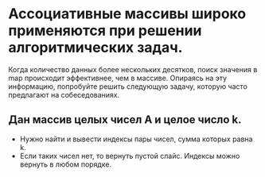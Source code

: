 # Ассоциативные массивы широко применяются при решении алгоритмических задач. 

Когда количество данных более нескольких десятков, 
поиск значения в map происходит эффективнее, чем в массиве.
Опираясь на эту информацию, попробуйте решить следующую задачу, 
которую часто предлагают на собеседованиях.

## Дан массив целых чисел A и целое число k.
- Нужно найти и вывести индексы пары чисел, сумма которых равна k. 
- Если таких чисел нет, то вернуть пустой слайс. Индексы можно вернуть в любом порядке.
